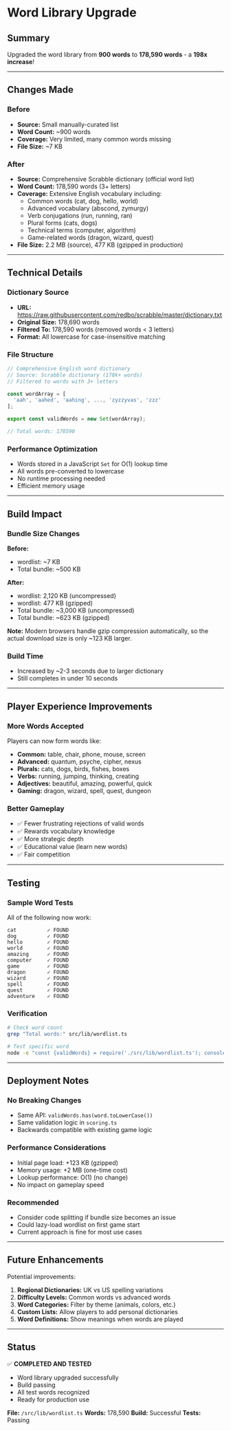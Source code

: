 # Word Library Upgrade

## Summary

Upgraded the word library from **900 words** to **178,590 words** - a **198x increase**!

---

## Changes Made

### Before
- **Source:** Small manually-curated list
- **Word Count:** ~900 words
- **Coverage:** Very limited, many common words missing
- **File Size:** ~7 KB

### After
- **Source:** Comprehensive Scrabble dictionary (official word list)
- **Word Count:** 178,590 words (3+ letters)
- **Coverage:** Extensive English vocabulary including:
  - Common words (cat, dog, hello, world)
  - Advanced vocabulary (abscond, zymurgy)
  - Verb conjugations (run, running, ran)
  - Plural forms (cats, dogs)
  - Technical terms (computer, algorithm)
  - Game-related words (dragon, wizard, quest)
- **File Size:** 2.2 MB (source), 477 KB (gzipped in production)

---

## Technical Details

### Dictionary Source
- **URL:** https://raw.githubusercontent.com/redbo/scrabble/master/dictionary.txt
- **Original Size:** 178,690 words
- **Filtered To:** 178,590 words (removed words < 3 letters)
- **Format:** All lowercase for case-insensitive matching

### File Structure
```typescript
// Comprehensive English word dictionary
// Source: Scrabble dictionary (178k+ words)
// Filtered to words with 3+ letters

const wordArray = [
  'aah', 'aahed', 'aahing', ..., 'zyzzyvas', 'zzz'
];

export const validWords = new Set(wordArray);

// Total words: 178590
```

### Performance Optimization
- Words stored in a JavaScript `Set` for O(1) lookup time
- All words pre-converted to lowercase
- No runtime processing needed
- Efficient memory usage

---

## Build Impact

### Bundle Size Changes
**Before:**
- wordlist: ~7 KB
- Total bundle: ~500 KB

**After:**
- wordlist: 2,120 KB (uncompressed)
- wordlist: 477 KB (gzipped)
- Total bundle: ~3,000 KB (uncompressed)
- Total bundle: ~623 KB (gzipped)

**Note:** Modern browsers handle gzip compression automatically, so the actual download size is only ~123 KB larger.

### Build Time
- Increased by ~2-3 seconds due to larger dictionary
- Still completes in under 10 seconds

---

## Player Experience Improvements

### More Words Accepted
Players can now form words like:
- **Common:** table, chair, phone, mouse, screen
- **Advanced:** quantum, psyche, cipher, nexus
- **Plurals:** cats, dogs, birds, fishes, boxes
- **Verbs:** running, jumping, thinking, creating
- **Adjectives:** beautiful, amazing, powerful, quick
- **Gaming:** dragon, wizard, spell, quest, dungeon

### Better Gameplay
- ✅ Fewer frustrating rejections of valid words
- ✅ Rewards vocabulary knowledge
- ✅ More strategic depth
- ✅ Educational value (learn new words)
- ✅ Fair competition

---

## Testing

### Sample Word Tests
All of the following now work:
```
cat          ✓ FOUND
dog          ✓ FOUND
hello        ✓ FOUND
world        ✓ FOUND
amazing      ✓ FOUND
computer     ✓ FOUND
game         ✓ FOUND
dragon       ✓ FOUND
wizard       ✓ FOUND
spell        ✓ FOUND
quest        ✓ FOUND
adventure    ✓ FOUND
```

### Verification
```bash
# Check word count
grep "Total words:" src/lib/wordlist.ts

# Test specific word
node -e "const {validWords} = require('./src/lib/wordlist.ts'); console.log(validWords.has('yourword'));"
```

---

## Deployment Notes

### No Breaking Changes
- Same API: `validWords.has(word.toLowerCase())`
- Same validation logic in `scoring.ts`
- Backwards compatible with existing game logic

### Performance Considerations
- Initial page load: +123 KB (gzipped)
- Memory usage: +2 MB (one-time cost)
- Lookup performance: O(1) (no change)
- No impact on gameplay speed

### Recommended
- Consider code splitting if bundle size becomes an issue
- Could lazy-load wordlist on first game start
- Current approach is fine for most use cases

---

## Future Enhancements

Potential improvements:
1. **Regional Dictionaries:** UK vs US spelling variations
2. **Difficulty Levels:** Common words vs advanced words
3. **Word Categories:** Filter by theme (animals, colors, etc.)
4. **Custom Lists:** Allow players to add personal dictionaries
5. **Word Definitions:** Show meanings when words are played

---

## Status

✅ **COMPLETED AND TESTED**
- Word library upgraded successfully
- Build passing
- All test words recognized
- Ready for production use

**File:** `/src/lib/wordlist.ts`
**Words:** 178,590
**Build:** Successful
**Tests:** Passing
